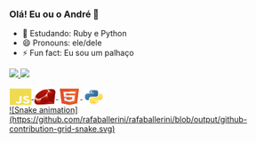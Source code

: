 ### Olá! Eu ou o André 👋

- 🌱 Estudando: Ruby e Python
- 😄 Pronouns: ele/dele
- ⚡ Fun fact: Eu sou um palhaço 

 <div>
  <a href="https://github.com/Andre3224">
  <img height="180em" src="https://github-readme-stats.vercel.app/api?username=Andre3224&show_icons=true&theme=merko&include_all_commits=true&count_private=true"/>
  <img height="180em" src="https://github-readme-stats.vercel.app/api/top-langs/?username=Andre3224&layout=compact&langs_count=7&theme=merko"/>
</div>

<div style="display: inline_block"><br>
  <img align="center" alt="Js" height="30" width="40" src="https://raw.githubusercontent.com/devicons/devicon/master/icons/javascript/javascript-plain.svg">
  <img align="center" alt="Ruby" height="30" width="40" src="https://github.com/devicons/devicon/blob/master/icons/ruby/ruby-original.svg">
  <img align="center" alt="HTML" height="30" width="40" src="https://raw.githubusercontent.com/devicons/devicon/master/icons/html5/html5-original.svg">
  <img align="center" alt="Python" height="30" width="40" src="https://raw.githubusercontent.com/devicons/devicon/master/icons/python/python-original.svg">
  
</div>

<div>
  ![Snake animation](https://github.com/rafaballerini/rafaballerini/blob/output/github-contribution-grid-snake.svg)
 
</div>
